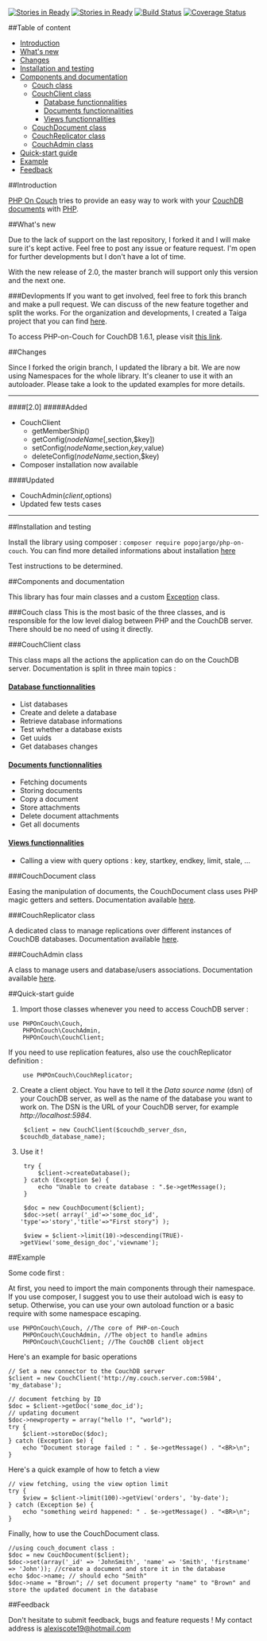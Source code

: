 [![Stories in Ready](https://badge.waffle.io/PHP-on-Couch/PHP-on-Couch.png?label=ready&title=Ready)](https://waffle.io/PHP-on-Couch/PHP-on-Couch)
[![Stories in Ready](https://badge.waffle.io/popojargo/PHP-on-Couch.png?label=ready&title=Ready)](https://waffle.io/popojargo/PHP-on-Couch)
[![Build Status](https://travis-ci.org/popojargo/PHP-on-Couch.svg?branch=master)](https://travis-ci.org/popojargo/PHP-on-Couch)
[![Coverage Status](https://coveralls.io/repos/github/popojargo/PHP-on-Couch/badge.svg?branch=master)](https://coveralls.io/github/popojargo/PHP-on-Couch?branch=master)

##Table of content
- [Introduction](#introduction)
- [What's new](#whats-new)
- [Changes](#changes)
- [Installation and testing](#installation-and-testing)
- [Components and documentation](#components-and-documentation)
    + [Couch class](#couch-class)
    + [CouchClient class](#couchclient-class)
        * [Database functionnalities](#database-functionnalities)
        * [Documents functionnalities](#documents-functionnalities)
        * [Views functionnalities](#views-functionnalities)
    + [CouchDocument class](#couchdocument-class)
    + [CouchReplicator class](#couchreplicator-class)
    + [CouchAdmin class](#couchadmin-class)
- [Quick-start guide](#quick-start-guide)
- [Example](#example)
- [Feedback](#feedback)

##Introduction

[PHP On Couch](http://github.com/popojargo/PHP-on-Couch/) tries to provide an easy way to work with your [CouchDB](http://couchdb.apache.org) [documents](http://docs.couchdb.org/) with [PHP](http://php.net). 

##What's new

Due to the lack of support on the last repository, I forked it and I will make sure it's kept active. Feel free to post any issue or feature request. I'm open for further developments but I don't have a lot of time. 

With the new release of 2.0, the master branch will support only this version and the next one.

###Devlopments
If you want to get involved, feel free to fork this branch and make a pull request. We can discuss of the new feature together and split the works. For the organization and developments, I created a Taiga project that you can find [here](https://tree.taiga.io/project/alexiscote19-php-on-couch/). 

To access PHP-on-Couch for CouchDB 1.6.1, please visit [this link](https://github.com/popojargo/PHP-on-Couch/tree/1.6.1).

##Changes

Since I forked the origin branch, I updated the library a bit. We are now using Namespaces for the whole library. It's cleaner to use it with an autoloader. Please take a look to the updated examples for more details.

-------
####[2.0]
#####Added

- CouchClient
    + getMemberShip()
    + getConfig($nodeName[,$section,$key])
    + setConfig($nodeName,$section,$key,$value)
    + deleteConfig($nodeName,$section,$key)
- Composer installation now available

####Updated
- CouchAdmin($client,$options)
- Updated few tests cases

----


##Installation and testing

Install the library using composer : `composer require popojargo/php-on-couch`.
You can find more detailed informations about installation [here](INSTALL.md)

Test instructions to be determined.

##Components and documentation

This library has four main classes and a custom [Exception](http://php.net/manual/en/language.exceptions.php) class.

###Couch class
This is the most basic of the three classes, and is responsible for the low level dialog between PHP and the CouchDB server. There should be no need of using it directly.

###CouchClient class

This class maps all the actions the application can do on the CouchDB server. Documentation is split in three main topics :

#### [Database functionnalities](doc/couch_client-database.md)

 - List databases
 - Create and delete a database
 - Retrieve database informations
 - Test whether a database exists
 - Get uuids
 - Get databases changes

#### [Documents functionnalities](doc/couch_client-document.md)

- Fetching documents
- Storing documents
- Copy a document
- Store attachments
- Delete document attachments
- Get all documents

#### [Views functionnalities](doc/couch_client-view.md)

- Calling a view with query options : key, startkey, endkey, limit, stale, ...

###CouchDocument class

Easing the manipulation of documents, the CouchDocument class uses PHP magic getters and setters. Documentation available [here](doc/couch_document.md).

###CouchReplicator class

A dedicated class to manage replications over different instances of CouchDB databases. Documentation available [here](doc/couch_replicator.md).

###CouchAdmin class

A class to manage users and database/users associations. Documentation available [here](doc/couch_admin.md).

##Quick-start guide
  
1. Import those classes whenever you need to access CouchDB server :

```
use PHPOnCouch\Couch, 
    PHPOnCouch\CouchAdmin, 
    PHPOnCouch\CouchClient; 
```

If you need to use replication features, also use the couchReplicator definition :

        use PHPOnCouch\CouchReplicator;

2. Create a client object. You have to tell it the _Data source name_ (dsn) of your CouchDB server, as well as the name of the database you want to work on. The DSN is the URL of your CouchDB server, for example _http://localhost:5984_.
        
        $client = new CouchClient($couchdb_server_dsn, $couchdb_database_name);

3. Use it !
        
        try {
            $client->createDatabase();
        } catch (Exception $e) {
            echo "Unable to create database : ".$e->getMessage();
        }
        
        $doc = new CouchDocument($client);
        $doc->set( array('_id'=>'some_doc_id', 'type'=>'story','title'=>"First story") );
        
        $view = $client->limit(10)->descending(TRUE)->getView('some_design_doc','viewname');


##Example

Some code first :

At first, you need to import the main components through their namespace. If you use composer, I suggest you to use their autoload wich is easy to setup. Otherwise, you can use your own autoload function or a basic require with some namespace escaping.

```
use PHPOnCouch\Couch, //The core of PHP-on-Couch
    PHPOnCouch\CouchAdmin, //The object to handle admins
    PHPOnCouch\CouchClient; //The CouchDB client object

```

Here's an example for basic operations

```
// Set a new connector to the CouchDB server
$client = new CouchClient('http://my.couch.server.com:5984', 'my_database');

// document fetching by ID
$doc = $client->getDoc('some_doc_id');
// updating document
$doc->newproperty = array("hello !", "world");
try {
    $client->storeDoc($doc);
} catch (Exception $e) {
    echo "Document storage failed : " . $e->getMessage() . "<BR>\n";
}
```

Here's a quick example of how to fetch a view

```
// view fetching, using the view option limit
try {
    $view = $client->limit(100)->getView('orders', 'by-date');
} catch (Exception $e) {
    echo "something weird happened: " . $e->getMessage() . "<BR>\n";
}
```

Finally, how to use the CouchDocument class.

```
//using couch_document class :
$doc = new CouchDocument($client);
$doc->set(array('_id' => 'JohnSmith', 'name' => 'Smith', 'firstname' => 'John')); //create a document and store it in the database
echo $doc->name; // should echo "Smith"
$doc->name = "Brown"; // set document property "name" to "Brown" and store the updated document in the database
```



       
##Feedback

Don't hesitate to submit feedback, bugs and feature requests ! My contact address is [alexiscote19@hotmail.com](mailto:alexiscote19@hotmail.com?subject=Feedback)
